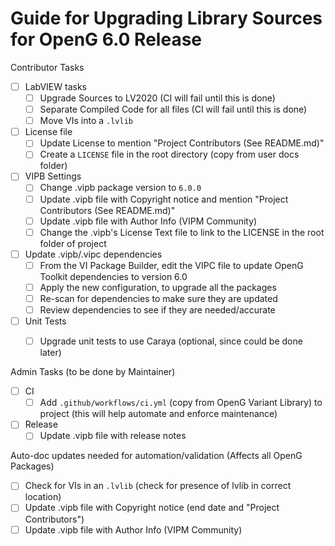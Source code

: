 # Guide for Upgrading Library Sources for OpenG 6.0 Release

Contributor Tasks
- [ ] LabVIEW tasks
  - [ ] Upgrade Sources to LV2020 (CI will fail until this is done)
  - [ ] Separate Compiled Code for all files (CI will fail until this is done)
  - [ ] Move VIs into a `.lvlib`
- [ ] License file
  - [ ] Update License to mention "Project Contributors (See README.md)"
  - [ ] Create a `LICENSE` file in the root directory (copy from user docs folder)
- [ ] VIPB Settings
  - [ ] Change .vipb package version to `6.0.0`
  - [ ] Update .vipb file with Copyright notice and mention "Project Contributors (See README.md)"
  - [ ] Update .vipb file with Author Info (VIPM Community)
  - [ ] Change the .vipb's License Text file to link to the LICENSE in the root folder of project
- [ ] Update .vipb/.vipc dependencies
  - [ ] From the VI Package Builder, edit the VIPC file to update OpenG Toolkit dependencies to version 6.0
  - [ ] Apply the new configuration, to upgrade all the packages
  - [ ] Re-scan for dependencies to make sure they are updated
  - [ ] Review dependencies to see if they are needed/accurate
- [ ] Unit Tests
  - [ ] Upgrade unit tests to use Caraya (optional, since could be done later)


Admin Tasks (to be done by Maintainer)
- [ ] CI
  - [ ] Add `.github/workflows/ci.yml` (copy from OpenG Variant Library) to project (this will help automate and enforce maintenance)
- [ ] Release
  - [ ] Update .vipb file with release notes

Auto-doc updates needed for automation/validation (Affects all OpenG Packages)
- [ ] Check for VIs in an `.lvlib` (check for presence of lvlib in correct location)
- [ ] Update .vipb file with Copyright notice (end date and "Project Contributors")
- [ ] Update .vipb file with Author Info (VIPM Community)
